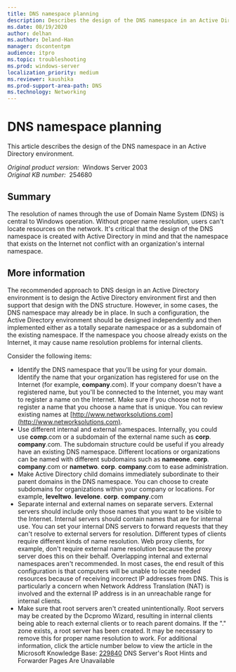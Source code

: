 ```yaml
---
title: DNS namespace planning
description: Describes the design of the DNS namespace in an Active Directory environment.
ms.date: 08/19/2020
author: delhan
ms.author: Deland-Han
manager: dscontentpm
audience: itpro
ms.topic: troubleshooting
ms.prod: windows-server
localization_priority: medium
ms.reviewer: kaushika
ms.prod-support-area-path: DNS
ms.technology: Networking
---
```

# DNS namespace planning

This article describes the design of the DNS namespace in an Active Directory environment.

_Original product version:_ &nbsp;Windows Server 2003  
_Original KB number:_ &nbsp;254680

## Summary

The resolution of names through the use of Domain Name System (DNS) is central to Windows operation. Without proper name resolution, users can't locate resources on the network. It's critical that the design of the DNS namespace is created with Active Directory in mind and that the namespace that exists on the Internet not conflict with an organization's internal namespace.

## More information

The recommended approach to DNS design in an Active Directory environment is to design the Active Directory environment first and then support that design with the DNS structure. However, in some cases, the DNS namespace may already be in place. In such a configuration, the Active Directory environment should be designed independently and then implemented either as a totally separate namespace or as a subdomain of the existing namespace. If the namespace you choose already exists on the Internet, it may cause name resolution problems for internal clients.

Consider the following items:

- Identify the DNS namespace that you'll be using for your domain. Identify the name that your organization has registered for use on the Internet (for example, **company**.com). If your company doesn't have a registered name, but you'll be connected to the Internet, you may want to register a name on the Internet. Make sure if you choose not to register a name that you choose a name that is unique. You can review existing names at [http://www.networksolutions.com](http://www.networksolutions.com).
- Use different internal and external namespaces. Internally, you could use **comp**.com or a subdomain of the external name such as
 **corp**. **company**.com. The subdomain structure could be useful if you already have an existing DNS namespace. Different locations or organizations can be named with different subdomains such as
 **nameone**. **corp**. **company**.com or
 **nametwo**. **corp**. **company**.com to ease administration.
- Make Active Directory child domains immediately subordinate to their parent domains in the DNS namespace. You can choose to create subdomains for organizations within your company or locations. For example,
 **leveltwo**. **levelone**. **corp**. **company**.com
- Separate internal and external names on separate servers. External servers should include only those names that you want to be visible to the Internet. Internal servers should contain names that are for internal use. You can set your internal DNS servers to forward requests that they can't resolve to external servers for resolution. Different types of clients require different kinds of name resolution. Web proxy clients, for example, don't require external name resolution because the proxy server does this on their behalf. Overlapping internal and external namespaces aren't recommended. In most cases, the end result of this configuration is that computers will be unable to locate needed resources because of receiving incorrect IP addresses from DNS. This is particularly a concern when Network Address Translation (NAT) is involved and the external IP address is in an unreachable range for internal clients.
- Make sure that root servers aren't created unintentionally. Root servers may be created by the Dcpromo Wizard, resulting in internal clients being able to reach external clients or to reach parent domains. If the "." zone exists, a root server has been created. It may be necessary to remove this for proper name resolution to work.
 For additional information, click the article number below to view the article in the Microsoft Knowledge Base: [229840](https://support.microsoft.com/help/229840) DNS Server's Root Hints and Forwarder Pages Are Unavailable  


